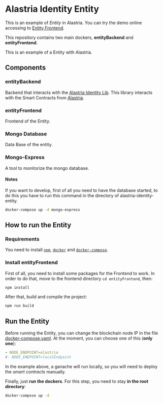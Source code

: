 # Alastria Identity Entity

This is an example of _Entity_ in Alastria. You can try the demo online accessing to [Entity Frontend](http://52.16.248.226/).

This repository contains two main dockers, **entityBackend** and **entityFrontend**.

This is an example of a Entity with Alastria.

## Components

### entityBackend

Backend that interacts with the [Alastria Identity Lib](https://github.com/alastria/alastria-identity-lib). This library interacts with the Smart Contracts from [Alastria](https://github.com/alastria/alastria-identity).

### entityFrontend

Frontend of the Entity.

### Mongo Database

Data Base of the entity.

### Mongo-Express

A tool to monitorize the mongo database.

#### Notes

If you want to develop, first of all you need to have the database started, to do this you have to run this command in the directory of alastria-identity-entity.

```sh
docker-compose up -d mongo-express
```

## How to run the Entity

### Requirements

You need to install [`npm`](https://www.npmjs.com/get-npm), [`docker`](https://docs.docker.com/v17.09/engine/installation/) and [`docker-compose`](https://docs.docker.com/compose/install/).

### Install entityFrontend

First of all, you need to install some packages for the Frontend to work. In order to do that, move to the frontend directory `cd entityFrontend`, then:

```sh
npm install
```

After that, build and compile the project:

```sh
npm run build
```

## Run the Entity

Before running the Entity, you can change the blockchain node IP in the file [docker-compose.yaml](/docker-compose.yaml). At the moment, you can choose one of this (**only one**):

```yaml
- NODE_ENDPOINT=alastria
#- NODE_ENDPOINT=localEndpoint
```

In the example above, a ganache will run locally, so you will need to deploy the _smart contracts_ manually.

Finally, just **run the dockers**. For this step, you need to stay **in the root directory**:

```sh
docker-compose up -d
```
